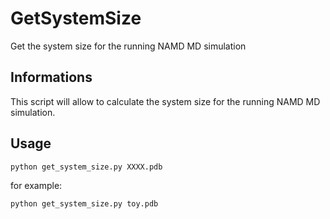 # GetSystemSize
 Get the system size for the running NAMD MD simulation
## Informations

This script will allow to calculate the system size for the running NAMD MD simulation.

## Usage

```
python get_system_size.py XXXX.pdb
```

for example:
```
python get_system_size.py toy.pdb
```
